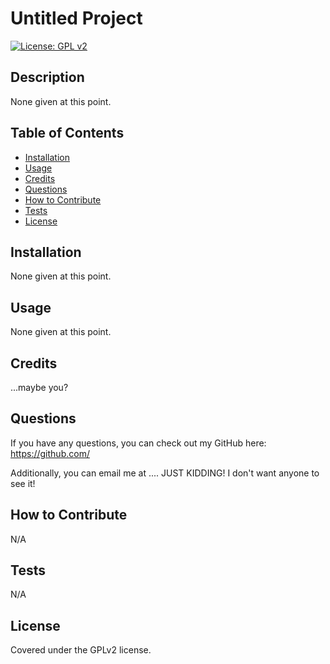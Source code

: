 # Untitled Project
[![License: GPL v2](https://img.shields.io/badge/License-GPL_v2-blue.svg)](https://www.gnu.org/licenses/old-licenses/gpl-2.0.en.html)

## Description

None given at this point.

## Table of Contents

- [Installation](#installation)
- [Usage](#usage)
- [Credits](#credits)
- [Questions](#questions)
- [How to Contribute](#how-to-contribute)
- [Tests](#tests)
- [License](#license)

## Installation

None given at this point.

## Usage

None given at this point.

## Credits

...maybe you?

## Questions

If you have any questions, you can check out my GitHub here: https://github.com/  

Additionally, you can email me at .... JUST KIDDING! I don't want anyone to see it!

## How to Contribute

N/A

## Tests

N/A

## License

Covered under the GPLv2 license.
